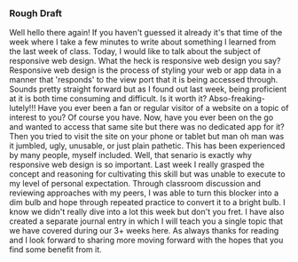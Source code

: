 ### Rough Draft

Well hello there again!  If you haven't guessed it already it's that time of the week where I take a few minutes to write about something I learned from the last week of class.  Today, I would like to talk about the subject of responsive web design.  What the heck is responsive web design you say?  Responsive web design is the process of styling your web or app data in a manner that 'responds' to the view port that it is being accessed through.  Sounds pretty straight forward but as I found out last week, being proficient at it is both time consuming and difficult.  Is it worth it?  Abso-freaking-lutely!!!  Have you ever been a fan or regular visitor of a website on a topic of interest to you?  Of course you have.  Now, have you ever been on the go and wanted to access that same site but there was no dedicated app for it?  Then you tried to visit the site on your phone or tablet but man oh man was it jumbled, ugly, unusable, or just plain pathetic.  This has been experienced by many people, myself included.  Well, that senario is exactly why responsive web design is so important.  Last week I really grasped the concept and reasoning for cultivating this skill but was unable to execute to my level of personal expectation.  Through classroom discussion and reviewing approaches with my peers, I was able to turn this blocker into a dim bulb and hope through repeated practice to convert it to a bright bulb.  I know we didn't really dive into a lot this week but don't you fret.  I have also created a separate journal entry in which I will teach you a single topic that we have covered during our 3+ weeks here.  As always thanks for reading and I look forward to sharing more moving forward with the hopes that you find some benefit from it.
